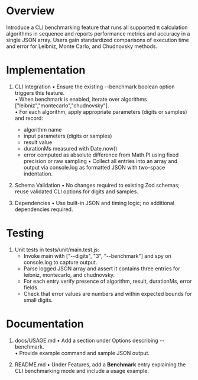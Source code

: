 # Overview

Introduce a CLI benchmarking feature that runs all supported π calculation algorithms in sequence and reports performance metrics and accuracy in a single JSON array. Users gain standardized comparisons of execution time and error for Leibniz, Monte Carlo, and Chudnovsky methods.

# Implementation

1. CLI Integration
   • Ensure the existing --benchmark boolean option triggers this feature.  
   • When benchmark is enabled, iterate over algorithms ["leibniz","montecarlo","chudnovsky"].  
   • For each algorithm, apply appropriate parameters (digits or samples) and record:
     - algorithm name
     - input parameters (digits or samples)
     - result value
     - durationMs measured with Date.now()
     - error computed as absolute difference from Math.PI using fixed precision or raw sampling
   • Collect all entries into an array and output via console.log as formatted JSON with two-space indentation.

2. Schema Validation
   • No changes required to existing Zod schemas; reuse validated CLI options for digits and samples.

3. Dependencies
   • Use built-in JSON and timing logic; no additional dependencies required.

# Testing

1. Unit tests in tests/unit/main.test.js:
   - Invoke main with ["--digits", "3", "--benchmark"] and spy on console.log to capture output.  
   - Parse logged JSON array and assert it contains three entries for leibniz, montecarlo, and chudnovsky.  
   - For each entry verify presence of algorithm, result, durationMs, error fields.  
   - Check that error values are numbers and within expected bounds for small digits.

# Documentation

1. docs/USAGE.md
   • Add a section under Options describing --benchmark.  
   • Provide example command and sample JSON output.

2. README.md
   • Under Features, add a **Benchmark** entry explaining the CLI benchmarking mode and include a usage example.